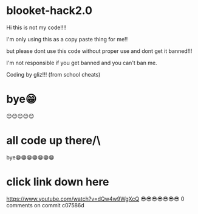 # blooket-hack2.0
Hi this is not my code!!!!

I'm only using this as a copy paste thing for me!!

but please dont use this code without proper use and dont get it banned!!!

I'm not responsible if you get banned and you can't ban me.

Coding by gliz!!! (from school cheats)

# bye😁  
😊😊😊😊😊

# all code up there/\
bye😁😁😁😁😁😁😁

# click link down here
https://www.youtube.com/watch?v=dQw4w9WgXcQ
😎😎😎😎😎😎😎
0 comments on commit c07586d
